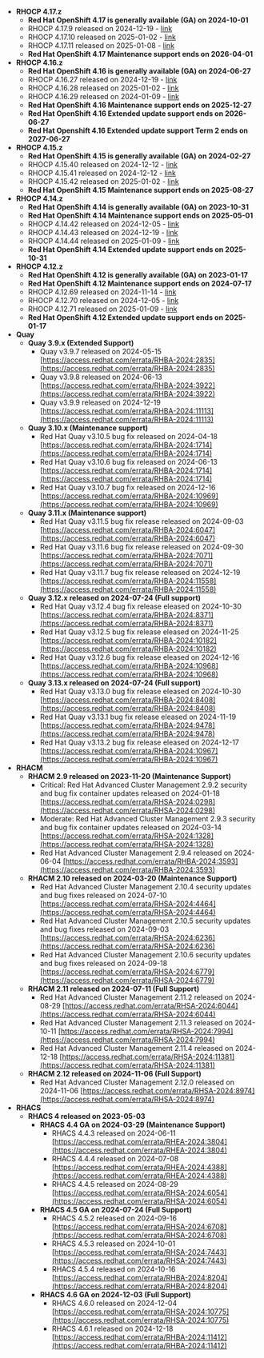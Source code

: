 - **RHOCP 4.17.z**
    - **Red Hat OpenShift 4.17 is generally available (GA) on 2024-10-01**
    - RHOCP 4.17.9 released on 2024-12-19 - [link](https://access.redhat.com/errata-search/?q=4.17.9&p=1&sort=portal_publication_date+desc&rows=10&portal_product=Red%5C+Hat%5C+OpenShift%5C+Container%5C+Platform)
    - RHOCP 4.17.10 released on 2025-01-02 - [link](https://access.redhat.com/errata-search/?q=4.17.10&p=1&sort=portal_publication_date+desc&rows=10&portal_product=Red%5C+Hat%5C+OpenShift%5C+Container%5C+Platform)
    - RHOCP 4.17.11 released on 2025-01-08 - [link](https://access.redhat.com/errata-search/?q=4.17.11&p=1&sort=portal_publication_date+desc&rows=10&portal_product=Red%5C+Hat%5C+OpenShift%5C+Container%5C+Platform)
    - **Red Hat OpenShift 4.17 Maintenance support ends on 2026-04-01**
- **RHOCP 4.16.z**
    - **Red Hat OpenShift 4.16 is generally available (GA) on 2024-06-27**
    - RHOCP 4.16.27 released on 2024-12-19 - [link](https://access.redhat.com/errata-search/?q=4.16.27&p=1&sort=portal_publication_date+desc&rows=10&portal_product=Red%5C+Hat%5C+OpenShift%5C+Container%5C+Platform)
    - RHOCP 4.16.28 released on 2025-01-02 - [link](https://access.redhat.com/errata-search/?q=4.16.28&p=1&sort=portal_publication_date+desc&rows=10&portal_product=Red%5C+Hat%5C+OpenShift%5C+Container%5C+Platform)
    - RHOCP 4.16.29 released on 2024-01-09 - [link](https://access.redhat.com/errata-search/?q=4.16.29&p=1&sort=portal_publication_date+desc&rows=10&portal_product=Red%5C+Hat%5C+OpenShift%5C+Container%5C+Platform)
    - **Red Hat OpenShift 4.16 Maintenance support ends on 2025-12-27**
    - **Red Hat OpenShift 4.16 Extended update support ends on 2026-06-27**
    - **Red Hat Openshift 4.16 Extended update support Term 2 ends on 2027-06-27**
- **RHOCP 4.15.z**
    - **Red Hat OpenShift 4.15 is generally available (GA) on 2024-02-27**
    - RHOCP 4.15.40 released on 2024-12-12 - [link](https://access.redhat.com/errata-search/?q=4.15.40&p=1&sort=portal_publication_date+desc&rows=10&portal_product=Red%5C+Hat%5C+OpenShift%5C+Container%5C+Platform)
    - RHOCP 4.15.41 released on 2024-12-12 - [link](https://access.redhat.com/errata-search/?q=4.15.41&p=1&sort=portal_publication_date+desc&rows=10&portal_product=Red%5C+Hat%5C+OpenShift%5C+Container%5C+Platform)
    - RHOCP 4.15.42 released on 2025-01-02 - [link](https://access.redhat.com/errata-search/?q=4.15.42&p=1&sort=portal_publication_date+desc&rows=10&portal_product=Red%5C+Hat%5C+OpenShift%5C+Container%5C+Platform)
    - **Red Hat OpenShift 4.15 Maintenance support ends on 2025-08-27**
- **RHOCP 4.14.z**
    - **Red Hat OpenShift 4.14 is generally available (GA) on 2023-10-31**
    - **Red Hat OpenShift 4.14 Maintenance support ends on 2025-05-01**
    - RHOCP 4.14.42 released on 2024-12-05 - [link](https://access.redhat.com/errata-search/?q=4.14.42&p=1&sort=id+asc&rows=10&portal_product=Red%5C+Hat%5C+OpenShift%5C+Container%5C+Platform)
    - RHOCP 4.14.43 released on 2024-12-19 - [link](https://access.redhat.com/errata-search/?q=4.14.43&p=1&sort=id+asc&rows=10&portal_product=Red%5C+Hat%5C+OpenShift%5C+Container%5C+Platform)
    - RHOCP 4.14.44 released on 2025-01-09 - [link](https://access.redhat.com/errata-search/?q=4.14.44&p=1&sort=id+asc&rows=10&portal_product=Red%5C+Hat%5C+OpenShift%5C+Container%5C+Platform)
    - **Red Hat OpenShift 4.14 Extended update support ends on 2025-10-31**
- **RHOCP 4.12.z**
    - **Red Hat OpenShift 4.12 is generally available (GA) on 2023-01-17**
    - **Red Hat OpenShift 4.12 Maintenance support ends on 2024-07-17**
    - RHOCP 4.12.69 released on 2024-11-14 - [link](https://access.redhat.com/errata-search/?q=4.12.69&p=1&sort=id+asc&rows=10&portal_product=Red%5C+Hat%5C+OpenShift%5C+Container%5C+Platform)
    - RHOCP 4.12.70 released on 2024-12-05 - [link](https://access.redhat.com/errata-search/?q=4.12.70&p=1&sort=id+asc&rows=10&portal_product=Red%5C+Hat%5C+OpenShift%5C+Container%5C+Platform)
    - RHOCP 4.12.71 released on 2025-01-09 - [link](https://access.redhat.com/errata-search/?q=4.12.71&p=1&sort=id+asc&rows=10&portal_product=Red%5C+Hat%5C+OpenShift%5C+Container%5C+Platform)
    - **Red Hat OpenShift 4.12 Extended update support ends on 2025-01-17**
- **Quay**
    - **Quay 3.9.x (Extended Support)**
        - Quay v3.9.7 released on 2024-05-15 [https://access.redhat.com/errata/RHBA-2024:2835](https://access.redhat.com/errata/RHBA-2024:2835)
        - Quay v3.9.8 released on 2024-06-13 [https://access.redhat.com/errata/RHBA-2024:3922](https://access.redhat.com/errata/RHBA-2024:3922)
        - Quay v3.9.9 released on 2024-12-19 [https://access.redhat.com/errata/RHBA-2024:11113](https://access.redhat.com/errata/RHBA-2024:11113)
    - **Quay 3.10.x (Maintenance support)**
        - Red Hat Quay v3.10.5 bug fix released on 2024-04-18 [https://access.redhat.com/errata/RHBA-2024:1714](https://access.redhat.com/errata/RHBA-2024:1714)
        - Red Hat Quay v3.10.6 bug fix released on 2024-06-13 [https://access.redhat.com/errata/RHBA-2024:1714](https://access.redhat.com/errata/RHBA-2024:1714)
        - Red Hat Quay v3.10.7 bug fix released on 2024-12-16 [https://access.redhat.com/errata/RHBA-2024:10969](https://access.redhat.com/errata/RHBA-2024:10969)
    - **Quay 3.11.x (Maintenance support)**
        - Red Hat Quay v3.11.5 bug fix release released on 2024-09-03 [https://access.redhat.com/errata/RHBA-2024:6047](https://access.redhat.com/errata/RHBA-2024:6047)
        - Red Hat Quay v3.11.6 bug fix release released on 2024-09-30 [https://access.redhat.com/errata/RHBA-2024:7071](https://access.redhat.com/errata/RHBA-2024:7071)
        - Red Hat Quay v3.11.7 bug fix release released on 2024-12-19 [https://access.redhat.com/errata/RHBA-2024:11558](https://access.redhat.com/errata/RHBA-2024:11558)
   - **Quay 3.12.x released on 2024-07-24 (Full support)**
        - Red Hat Quay v3.12.4 bug fix release eleased on 2024-10-30 [https://access.redhat.com/errata/RHBA-2024:8371](https://access.redhat.com/errata/RHBA-2024:8371)
        - Red Hat Quay v3.12.5 bug fix release eleased on 2024-11-25 [https://access.redhat.com/errata/RHBA-2024:10182](https://access.redhat.com/errata/RHBA-2024:10182)
        - Red Hat Quay v3.12.6 bug fix release eleased on 2024-12-16 [https://access.redhat.com/errata/RHBA-2024:10968](https://access.redhat.com/errata/RHBA-2024:10968)
   - **Quay 3.13.x released on 2024-07-24 (Full support)**
        - Red Hat Quay v3.13.0 bug fix release eleased on 2024-10-30 [https://access.redhat.com/errata/RHBA-2024:8408](https://access.redhat.com/errata/RHBA-2024:8408)
        - Red Hat Quay v3.13.1 bug fix release eleased on 2024-11-19 [https://access.redhat.com/errata/RHBA-2024:9478](https://access.redhat.com/errata/RHBA-2024:9478)
        - Red Hat Quay v3.13.2 bug fix release eleased on 2024-12-17 [https://access.redhat.com/errata/RHBA-2024:10967](https://access.redhat.com/errata/RHBA-2024:10967)
- **RHACM**
    - **RHACM 2.9 released on 2023-11-20 (Maintenance Support)**
        - Critical: Red Hat Advanced Cluster Management 2.9.2 security and bug fix container updates released on 2024-01-18 [https://access.redhat.com/errata/RHSA-2024:0298](https://access.redhat.com/errata/RHSA-2024:0298)
        - Moderate: Red Hat Advanced Cluster Management 2.9.3 security and bug fix container updates released on 2024-03-14 [https://access.redhat.com/errata/RHSA-2024:1328](https://access.redhat.com/errata/RHSA-2024:1328)
        - Red Hat Advanced Cluster Management 2.9.4 released on 2024-06-04 [https://access.redhat.com/errata/RHBA-2024:3593](https://access.redhat.com/errata/RHBA-2024:3593)
    - **RHACM 2.10 released on 2024-03-20 (Maintenance Support)**
        - Red Hat Advanced Cluster Management 2.10.4 security updates and bug fixes released on 2024-07-10 [https://access.redhat.com/errata/RHSA-2024:4464](https://access.redhat.com/errata/RHSA-2024:4464)
        - Red Hat Advanced Cluster Management 2.10.5 security updates and bug fixes released on 2024-09-03 [https://access.redhat.com/errata/RHSA-2024:6236](https://access.redhat.com/errata/RHSA-2024:6236)
        - Red Hat Advanced Cluster Management 2.10.6 security updates and bug fixes released on 2024-09-18 [https://access.redhat.com/errata/RHSA-2024:6779](https://access.redhat.com/errata/RHSA-2024:6779)
    - **RHACM 2.11 released on 2024-07-11 (Full Support)**
        - Red Hat Advanced Cluster Management 2.11.2 released on 2024-08-29 [https://access.redhat.com/errata/RHSA-2024:6044](https://access.redhat.com/errata/RHSA-2024:6044)
        - Red Hat Advanced Cluster Management 2.11.3 released on 2024-10-11 [https://access.redhat.com/errata/RHSA-2024:7994](https://access.redhat.com/errata/RHSA-2024:7994)
        - Red Hat Advanced Cluster Management 2.11.4 released on 2024-12-18 [https://access.redhat.com/errata/RHSA-2024:11381](https://access.redhat.com/errata/RHSA-2024:11381)
    - **RHACM 2.12 released on 2024-11-06 (Full Support)**
        - Red Hat Advanced Cluster Management 2.12.0 released on 2024-11-06 [https://access.redhat.com/errata/RHSA-2024:8974](https://access.redhat.com/errata/RHSA-2024:8974)
- **RHACS**
    - **RHACS 4 released on 2023-05-03**
        - **RHACS 4.4 GA on 2024-03-29 (Maintenance Support)**
            - RHACS 4.4.3 released on 2024-06-11 [https://access.redhat.com/errata/RHEA-2024:3804](https://access.redhat.com/errata/RHEA-2024:3804)
            - RHACS 4.4.4 released on 2024-07-08 [https://access.redhat.com/errata/RHEA-2024:4388](https://access.redhat.com/errata/RHEA-2024:4388)
            - RHACS 4.4.5 released on 2024-08-29 [https://access.redhat.com/errata/RHSA-2024:6054](https://access.redhat.com/errata/RHSA-2024:6054)
        - **RHACS 4.5 GA on 2024-07-24 (Full Support)**
            - RHACS 4.5.2 released on 2024-09-16 [https://access.redhat.com/errata/RHSA-2024:6708](https://access.redhat.com/errata/RHSA-2024:6708)
            - RHACS 4.5.3 released on 2024-10-01 [https://access.redhat.com/errata/RHSA-2024:7443](https://access.redhat.com/errata/RHSA-2024:7443)
            - RHACS 4.5.4 released on 2024-10-16 [https://access.redhat.com/errata/RHBA-2024:8204](https://access.redhat.com/errata/RHBA-2024:8204)
        - **RHACS 4.6 GA on 2024-12-03 (Full Support)**
            - RHACS 4.6.0 released on 2024-12-04 [https://access.redhat.com/errata/RHSA-2024:10775](https://access.redhat.com/errata/RHSA-2024:10775)
            - RHACS 4.6.1 released on 2024-12-18 [https://access.redhat.com/errata/RHBA-2024:11412](https://access.redhat.com/errata/RHBA-2024:11412)
    
